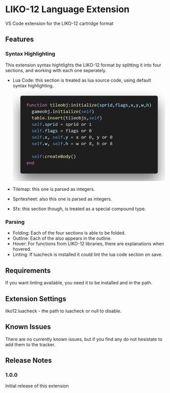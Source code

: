 # LIKO-12 Language Extension

VS Code extension for the LIKO-12 cartridge format

## Features

### Syntax Highlighting

This extension syntax hightlights the LIKO-12 format by splitting it into four sections, and working with each one seperately.

- Lua Code: this section is treated as lua source code, using default syntax highlighting.
![lua code](images/code.png)

- Tilemap: this one is parsed as integers.
- Spritesheet: also this one is parsed as integers.
- Sfx: this section though, is treated as a special compound type.

### Parsing

- Folding: Each of the four sections is able to be folded.
- Outline: Each of the also appears in the outline.
- Hover: For functions from LIKO-12 libraries, there are explanations when hovered.
- Linting: If luacheck is installed it could lint the lua code section on save.

## Requirements

If you want linting available, you need it to be installed and in the path.

## Extension Settings

liko12.luacheck - the path to luacheck or null to disable.

## Known Issues

There are no currently known issues, but if you find any do not hesistate to add them to the tracker.

## Release Notes

### 1.0.0

Initial release of this extension